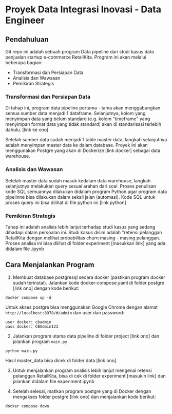 # Proyek Data Integrasi Inovasi - Data Engineer
## Pendahuluan
Git repo ini adalah sebuah program Data pipeline dari studi kasus data penjualan startup e-commerce RetailKita. Program ini akan melalui beberapa bagian:
- Transformasi dan Persiapan Data
- Analisis dan Wawasan
- Pemikiran Strategis

### Transformasi dan Persiapan Data
Di tahap ini, program data pipeline pertama - tama akan menggabungkan semua sumber data menjadi 1 dataframe. Selanjutnya, kolom yang menyimpan data yang belum standard (e.g. kolom  "timeframe" yang menyimpan format data yang tidak standard) akan di standarisasi terlebih dahulu. [link ke ono]

Setelah sumber data sudah menjadi 1 table master data, langkah selanjutnya adalah menyimpan master data ke dalam database. Proyek ini akan menggunakan Postgre yang akan di Dockerize [link docker] sebagai data warehouse. 

### Analisis dan Wawasan
Setelah master data sudah masuk kedalam data warehouse, langkah selanjutnya melakukan query sesuai arahan dari soal. Proses penulisan kode SQL semuannya dilakukan didalam program Python agar program data pipelinne bisa dilakukan dalam sekali jalan (automasi). Kode SQL untuk proses query ini bisa dilihat di file python ini [link python]

### Pemikiran Strategis
Tahap ini adalah analisis lebih lanjut terhadap studi kasus yang sedang dihadapi dalam persoalan ini. Studi kasus disini adalah "retensi pelanggan RetailKita dengan melihat probabilitas churn masing - masing pelanggan. Proses analisa ini bisa dilihat di folder experiment [masukkan link] yang ada didalam file .ipynb

## Cara Menjalankan Program

1. Membuat database postgresql secara docker (pastikan program docker sudah terinstal). Jalankan kode docker-compose.yaml di folder postgre [link ono] dengan kode berikut:

```
docker compose up -d
```
Untuk akses postgre bisa menggunakan Google Chrome dengan alamat `http://localhost:8978/#/admin` dan user dan password:

```
user docker: cbadmin
pass docker: CBAdmin123
```

2. Jalankan program utama data pipeline di folder project [link ono] dan jalankan program `main.py`

```
python main.py
```

Hasil master_data bisa dicek di folder data [link ono]

3. Untuk menjalankan program analisis lebih lanjut mengenai retensi pelanggan RetailKita, bisa di cek di folder experiment [masukin link] dan jalankan didalam file experiment.ipynb

4. Setelah selesai, matikan program postgre yang di Docker dengan mengakses folder postgre [link ono] dan menjalankan kode berikut:

```
docker compose down
```